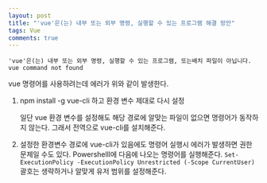 ```yaml
---
layout: post
title: "'vue'은(는) 내부 또는 외부 명령, 실행할 수 있는 프로그램 해결 방안"
tags: Vue
comments: true
---
```


`'vue'은(는) 내부 또는 외부 명령, 실행할 수 있는 프로그램, 또는배치 파일이 아닙니다.`
`vue command not found`

vue 명령어를 사용하려는데 에러가 위와 같이 발생한다.

1. npm install -g vue-cli 하고 환경 변수 제대로 다시 설정

    일단 vue 환경 변수를 설정해도 해당 경로에 알맞는 파일이 없으면 명령어가 동작하지 않는다. 그래서 전역으로 vue-cli를 설치해준다.

2. 설정한 환경변수 경로에 vue-cli가 있음에도 명령어 실행시 에러가 발생하면 권한 문제일 수도 있다.
    Powershelll에 다음에 나오는 명령어를 실행해준다. `Set-ExecutionPolicy -ExecutionPolicy Unrestricted (-Scope CurrentUser)` 괄호는 생략하거나 알맞게 유저 범위를 설정해준다.